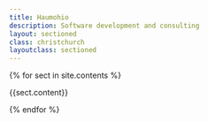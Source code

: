 ```yaml
---
title: Haumohio
description: Software development and consulting 
layout: sectioned
class: christchurch
layoutclass: sectioned
---
```


{% for sect in site.contents %}

<section class="{{sect.layoutclass}}" style="background-image: {{sect.background}};" aria-label="{{sect.title}}">
 {{sect.content}}
</section>

{% endfor %} 

